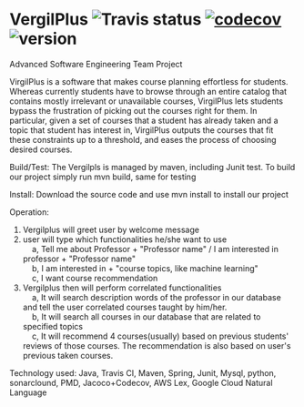 # VergilPlus ![Travis status](https://travis-ci.org/pow25/vergilplus.svg?branch=master) [![codecov](https://codecov.io/gh/pow25/vergilplus/branch/master/graph/badge.svg)](https://codecov.io/gh/pow25/vergilplus) ![version](https://img.shields.io/badge/version-1.1.0-blue.svg?maxAge=2592000)

Advanced Software Engineering Team Project

VirgilPlus is a software that makes course planning effortless for students. Whereas currently students have to browse through an entire catalog that contains mostly irrelevant or unavailable courses, VirgilPlus lets students bypass the frustration of picking out the courses right for them. In particular, given a set of courses that a student has already taken and a topic that student has interest in, VirgilPlus outputs the courses that fit these constraints up to a threshold, and eases the process of choosing desired courses.

Build/Test: The Vergilpls is managed by maven, including Junit test. To build our project simply run mvn build, same for testing

Install: Download the source code and use mvn install to install our project

Operation:<br />
1. Vergilplus will greet user by welcome message<br />
2. user will type which functionalities he/she want to use<br />
    &nbsp;&nbsp;&nbsp;&nbsp;a, Tell me about Professor + "Professor name" / I am interested in professor + "Professor name"<br />
    &nbsp;&nbsp;&nbsp;&nbsp;b, I am interested in + "course topics, like machine learning"<br />
    &nbsp;&nbsp;&nbsp;&nbsp;c, I want course recommendation<br />
3. Vergilplus then will perform correlated functionalities<br />
    &nbsp;&nbsp;&nbsp;&nbsp;a, It will search description words of the professor in our database and tell the user correlated courses taught by him/her.<br />
    &nbsp;&nbsp;&nbsp;&nbsp;b, It will search all courses in our database that are related to specified topics<br />
    &nbsp;&nbsp;&nbsp;&nbsp;c, It will recommend 4 courses(usually) based on previous students' reviews of those courses. The recommendation is also based on user's previous taken courses.<br />  

Technology used: Java, Travis CI, Maven, Spring, Junit, Mysql, python, sonarclound, PMD, Jacoco+Codecov, AWS Lex, Google Cloud Natural Language
